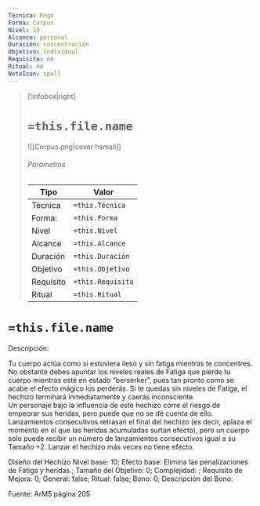 ```yaml
---
Técnica: Rego
Forma: Corpus
Nivel: 15
Alcance: personal 
Duración: concentración  
Objetivo: individual
Requisito: no
Ritual: no
NoteIcon: spell
---
```


> [!infobox|right]
> # `=this.file.name`
> ![[Corpus.png|cover hsmall]]
> ###### Parámetros
> Tipo |  Valor |
> ---|---|
> Técnica  | `=this.Técnica`  |
> Forma: | `=this.Forma`  |
> Nivel | `=this.Nivel`  |
> Alcance | `=this.Alcance` |
> Duración | `=this.Duración` |
> Objetivo | `=this.Objetivo` |
> Requisito | `=this.Requisito` |
> Ritual | `=this.Ritual` |

# `=this.file.name`
Descripción: <p>Tu cuerpo actúa como si estuviera ileso y sin fatiga mientras te concentres. No obstante debes apuntar los niveles reales de Fatiga que pierde tu cuerpo mientras esté en estado “berserker”, pues tan pronto como se acabe el efecto mágico los perderás. Si te quedas sin niveles de Fatiga, el hechizo terminará inmediatamente y caerás inconsciente.<br>Un personaje bajo la influencia de este hechizo corre el riesgo de empeorar sus heridas, pero puede que no se dé cuenta de ello.<br>Lanzamientos consecutivos retrasan el final del hechizo (es decir, aplaza el momento en el que las heridas acumuladas surtan efecto), pero un cuerpo solo puede recibir un número de lanzamientos consecutivos igual a su Tamaño +2. Lanzar el hechizo más veces no tiene efecto.</p>

Diseño del Hechizo
Nivel base: 10; Efecto base: Elimina las penalizaciones de Fatiga y heridas.;  Tamaño del Objetivo: 0; Complejidad: ; Requisito de Mejora: 0; General: false; Ritual: false; Bono: 0; Descripción del Bono: 

Fuente: ArM5 página 205